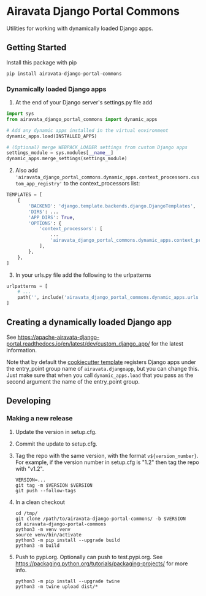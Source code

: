 # Airavata Django Portal Commons

Utilities for working with dynamically loaded Django apps.

## Getting Started

Install this package with pip

```
pip install airavata-django-portal-commons
```

### Dynamically loaded Django apps

1. At the end of your Django server's settings.py file add

```python
import sys
from airavata_django_portal_commons import dynamic_apps

# Add any dynamic apps installed in the virtual environment
dynamic_apps.load(INSTALLED_APPS)

# (Optional) merge WEBPACK_LOADER settings from custom Django apps
settings_module = sys.modules[__name__]
dynamic_apps.merge_settings(settings_module)
```

2. Also add
   `'airavata_django_portal_commons.dynamic_apps.context_processors.custom_app_registry'`
   to the context_processors list:

```python
TEMPLATES = [
    {
        'BACKEND': 'django.template.backends.django.DjangoTemplates',
        'DIRS': ...
        'APP_DIRS': True,
        'OPTIONS': {
            'context_processors': [
                ...
                'airavata_django_portal_commons.dynamic_apps.context_processors.custom_app_registry',
            ],
        },
    },
]
```

3. In your urls.py file add the following to the urlpatterns

```python
urlpatterns = [
    # ...
    path('', include('airavata_django_portal_commons.dynamic_apps.urls')),
]
```

## Creating a dynamically loaded Django app

See
https://apache-airavata-django-portal.readthedocs.io/en/latest/dev/custom_django_app/
for the latest information.

Note that by default the
[cookiecutter template](https://github.com/machristie/cookiecutter-airavata-django-app)
registers Django apps under the entry_point group name of `airavata.djangoapp`,
but you can change this. Just make sure that when you call `dynamic_apps.load`
that you pass as the second argument the name of the entry_point group.

## Developing

### Making a new release

1. Update the version in setup.cfg.
2. Commit the update to setup.cfg.
3. Tag the repo with the same version, with the format `v${version_number}`. For
   example, if the version number in setup.cfg is "1.2" then tag the repo with
   "v1.2".

   ```
   VERSION=...
   git tag -m $VERSION $VERSION
   git push --follow-tags
   ```

4. In a clean checkout

   ```
   cd /tmp/
   git clone /path/to/airavata-django-portal-commons/ -b $VERSION
   cd airavata-django-portal-commons
   python3 -m venv venv
   source venv/bin/activate
   python3 -m pip install --upgrade build
   python3 -m build
   ```

5. Push to pypi.org. Optionally can push to test.pypi.org. See
   <https://packaging.python.org/tutorials/packaging-projects/> for more info.

   ```
   python3 -m pip install --upgrade twine
   python3 -m twine upload dist/*
   ```
